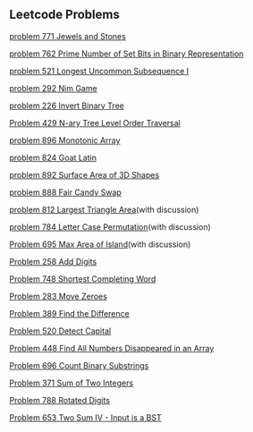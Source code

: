 ## Leetcode Problems

[problem 771 Jewels and Stones](problem771.md)

[problem 762 Prime Number of Set Bits in Binary Representation](problem762.md)

[problem 521 Longest Uncommon Subsequence I](problem521.md)

[problem 292 Nim Game](problem292.md)

[problem 226 Invert Binary Tree](problem226.md)

[Problem 429 N-ary Tree Level Order Traversal](problem429.md)

[problem 896 Monotonic Array](problem896.md)

[problem 824 Goat Latin](problem824.md)

[problem 892 Surface Area of 3D Shapes](problem892.md)

[problem 888 Fair Candy Swap](problem888.md)

[problem 812 Largest Triangle Area](problem812.md)(with discussion)

[problem 784 Letter Case Permutation](problem784.md)(with discussion)

[Problem 695 Max Area of Island](problem695.md)(with discussion)

[Problem 258 Add Digits](problem258.md)

[Problem 748 Shortest Completing Word](problem748.md)

[Problem 283 Move Zeroes](problem283.md)

[Problem 389 Find the Difference](problem389.md)

[Problem 520 Detect Capital](problem520.md)

[Problem 448 Find All Numbers Disappeared in an Array](problem448.md)

[Problem 696 Count Binary Substrings](problem696.md)

[Problem 371 Sum of Two Integers](problem371.md)

[Problem 788 Rotated Digits](problem788.md)

[Problem 653 Two Sum IV - Input is a BST](problem653.md)
